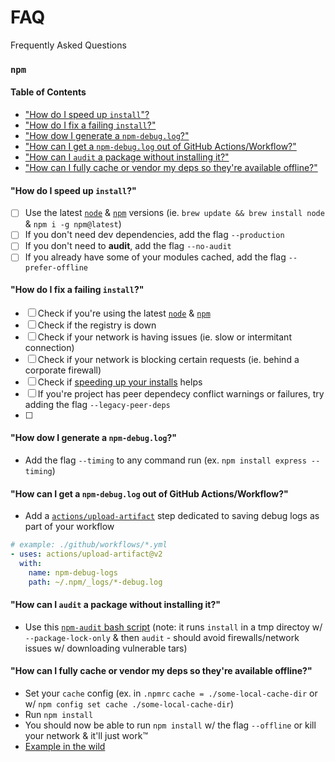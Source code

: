 # FAQ
Frequently Asked Questions

### `npm`

#### Table of Contents
- ["How do I speed up `install`"?](#speed)
- ["How do I fix a failing `install`?"](#failing)
- ["How dow I generate a `npm-debug.log`?"](#debug)
- ["How can I get a `npm-debug.log` out of GitHub Actions/Workflow?"](#actions)
- ["How can I `audit` a package without installing it?"](#audit-no-install)
- ["How can I fully cache or vendor my deps so they're available offline?"](#vendor-deps)

#### <a name="speed"></a>"How do I speed up `install`?"

- [ ] Use the latest [`node`]() & [`npm`]() versions (ie. `brew update && brew install node` & `npm i -g npm@latest`)
- [ ] If you don't need dev dependencies, add the flag `--production`
- [ ] If you don't need to **audit**, add the flag `--no-audit`
- [ ] If you already have some of your modules cached, add the flag `--prefer-offline`

#### <a name="failing"></a>"How do I fix a failing `install`?"

- [ ] Check if you're using the latest [`node`]() & [`npm`]()
- [ ] Check if the registry is down
- [ ] Check if your network is having issues (ie. slow or intermitant connection)
- [ ] Check if your network is blocking certain requests (ie. behind a corporate firewall)
- [ ] Check if [speeding up your installs]() helps
- [ ] If you're project has peer dependecy conflict warnings or failures, try adding the flag `--legacy-peer-deps`
- [ ] 

#### <a name="debug"></a>"How dow I generate a `npm-debug.log`?"

- Add the flag `--timing` to any command run (ex. `npm install express --timing`)

#### <a name="actions"></a>"How can I get a `npm-debug.log` out of GitHub Actions/Workflow?"

- Add a [`actions/upload-artifact`](https://github.com/actions/upload-artifact) step dedicated to saving debug logs as part of your workflow

```yaml
# example: ./github/workflows/*.yml
- uses: actions/upload-artifact@v2
  with:
    name: npm-debug-logs
    path: ~/.npm/_logs/*-debug.log
```

#### <a name="audit-no-install"></a>"How can I `audit` a package without installing it?"

- Use this [`npm-audit` bash script](https://gist.github.com/darcyclarke/6d9e9de555997e9aa9fe828fe1fdef7d) (note: it runs `install` in a tmp directoy w/ `--package-lock-only` & then `audit` - should avoid firewalls/network issues w/ downloading vulnerable tars)

#### <a name="vendor-deps"></a>"How can I fully cache or vendor my deps so they're available offline?"

- Set your `cache` config (ex. in `.npmrc` `cache = ./some-local-cache-dir` or w/ `npm config set cache ./some-local-cache-dir`)
- Run `npm install`
- You should now be able to run `npm install` w/ the flag `--offline` or kill your network & it'll just work™️
- [Example in the wild](https://github.com/darcyclarke/npm-offline-cache)
